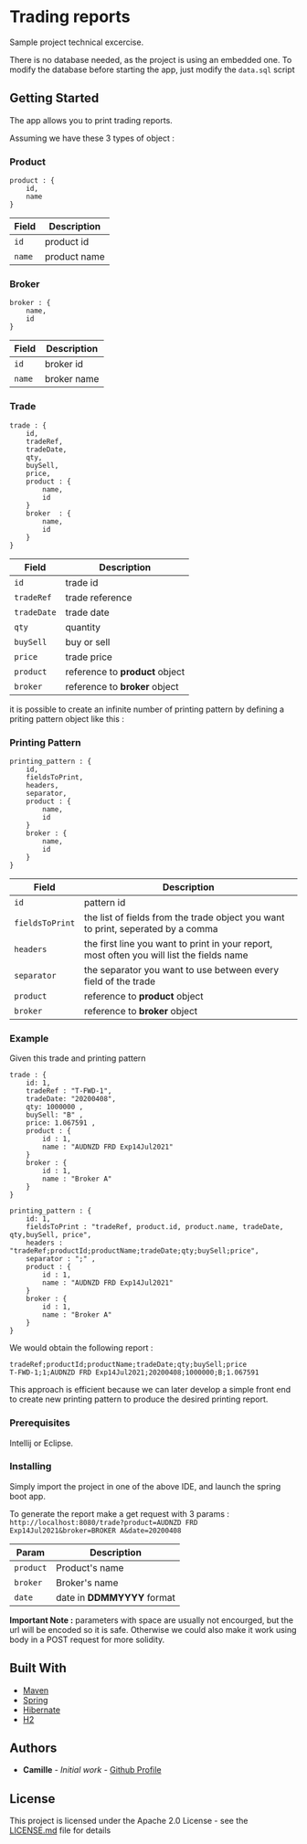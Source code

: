 # Trading reports

Sample project technical excercise.

There is no database needed, as the project is using an embedded one. To modify the database before starting the app, just modify the `data.sql` script

## Getting Started

The app allows you to print trading reports.

Assuming we have these 3 types of object  :

### Product
```
product : {
    id,
    name
}
```

| Field | Description |
|---|---|
|`id`  | product id |
|`name`  |  product name

### Broker
```
broker : {
    name, 
    id
}
```
| Field | Description |
|---|---|
|`id`  | broker id |
|`name`  |  broker name

### Trade
```
trade : {
    id,
    tradeRef,
	tradeDate,
	qty,
	buySell,
	price,
    product : {
        name,
        id
    }
    broker  : {
        name, 
        id
    }
}
```

| Field | Description |
|---|---|
|`id`  | trade id<br> |
|`tradeRef`  | trade reference
|`tradeDate`  | trade date<br> |
|`qty`  | quantity
|`buySell`  | buy or sell<br> |
|`price`  | trade price
|`product`  | reference to <b>product</b> object<br> |
|`broker`  | reference to <b>broker</b> object


it is possible to create an infinite number of printing pattern by defining a priting pattern object like this :
### Printing Pattern
```
printing_pattern : {
    id, 
	fieldsToPrint,
	headers,
	separator,
    product : {
        name,
        id
    }
	broker : {
        name, 
        id
    }
}
```

| Field | Description |
|---|---|
|`id`  | pattern id<br> |
|`fieldsToPrint`  | the list of fields from the trade object you want to print, seperated by a comma
|`headers`  | the first line you want to print in your report, most often you will list the fields name<br> |
|`separator`  | the separator you want to use between every field of the trade
|`product`  | reference to <b>product</b> object<br> |
|`broker`  | reference to <b>broker</b> object

### Example
Given this trade and printing pattern 

```
trade : {
    id: 1,
    tradeRef : "T-FWD-1",
	tradeDate: "20200408",
	qty: 1000000 ,
	buySell: "B" ,
	price: 1.067591 ,
    product : {
        id : 1,
        name : "AUDNZD FRD Exp14Jul2021"
    }
    broker : {
        id : 1,
        name : "Broker A"
    }
}
```
```
printing_pattern : {
    id: 1, 
	fieldsToPrint : "tradeRef, product.id, product.name, tradeDate, qty,buySell, price",
	headers : "tradeRef;productId;productName;tradeDate;qty;buySell;price",
	separator : ";" ,
    product : {
        id : 1,
        name : "AUDNZD FRD Exp14Jul2021"
    }
    broker : {
        id : 1,
        name : "Broker A"
    }
}
```

We would obtain the following report : 

```
tradeRef;productId;productName;tradeDate;qty;buySell;price
T-FWD-1;1;AUDNZD FRD Exp14Jul2021;20200408;1000000;B;1.067591
```

This approach is efficient because we can later develop a simple front end to create new printing pattern to produce the desired printing report.

### Prerequisites

Intellij or Eclipse.

### Installing

Simply import the project in one of the above IDE, and launch the spring boot app.

To generate the report make a get request with 3 params :
```http://localhost:8080/trade?product=AUDNZD FRD Exp14Jul2021&broker=BROKER A&date=20200408```

| Param | Description |
|---|---|
|`product`  | Product's name<br> |
|`broker`  | Broker's name
|`date`  | date in <b>DDMMYYYY</b> format<br> |

<b> Important Note :</b> parameters with space are usually not encourged, but the url will be encoded so it is safe. Otherwise we could also make it work using body in a POST request for more solidity.

## Built With

* [Maven](https://maven.apache.org/)
* [Spring](https://spring.io/) 
* [Hibernate](https://hibernate.org/)
* [H2](https://www.h2database.com/html/main.html)

## Authors

* **Camille** - *Initial work* - [Github Profile](https://github.com/Sebajun)

## License

This project is licensed under the Apache 2.0 License - see the [LICENSE.md](LICENSE.md) file for details
